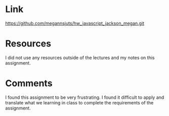 # Link

https://github.com/megannsjuts/hw_javascript_jackson_megan.git

# Resources

I did not use any resources outside of the lectures and my notes on this assignment.

# Comments

I found this assignment to be very frustrating. I found it difficult to apply
and translate what we learning in class to complete the requirements of the
assignment.
